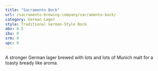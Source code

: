 ```yaml
---
title: "Sacramento Bock"
url: /sacramento-brewing-company/sacramento-bock/
category: German Lager
style: Traditional German-Style Bock
abv: 6.5
ibu: 0
srm: 0
upc: 0
---
```

A stronger German lager brewed with lots and lots of Munich malt for a toasty bready like aroma.
